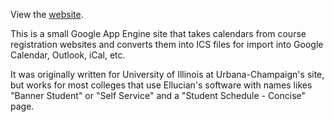 View the [website](https://uiuccalendar.appspot.com).

This is a small Google App Engine site that takes calendars from course registration websites
and converts them into ICS files for import into Google Calendar, Outlook, iCal, etc.

It was originally written for University of Illinois at Urbana-Champaign's site, but works for
most colleges that use Ellucian's software with names likes "Banner Student" or "Self Service"
and a "Student Schedule - Concise" page.
